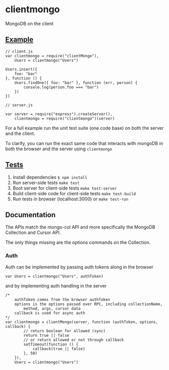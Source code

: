 # clientmongo

MongoDB on the client

## <a href="Example">Example</a>

    // client.js
    var clientmongo = require("clientMongo"),
        Users = clientmongo("Users")

    Users.insert({
        foo: "bar"
    }, function () {
        Users.findOne({ foo: "bar" }, function (err, person) {
            console.log(person.foo === "bar")
        })
    })

    // server.js

    var server = require("express").createServer(),
        clientmongo = require("clientmongo")(server)

For a full example run the unit test suite (one code base) on both the server and the client.

To clarify, you can run the exact same code that interacts with mongoDB in both the browser and the server using `clientmongo`

## <a href="Tests">Tests</a>

 1. Install dependencies `$ npm install`
 2. Run server-side tests `make test`
 3. Boot server for client-side tests `make test-server`
 4. Build client-side code for client-side tests `make test-build`
 5. Run tests in browser (localhost:3000) or `make test-run`

## Documentation

The APIs match the mongo-col API and more specifically the MongoDB Collection and Cursor API.

The only things missing are the options commands on the Collection.

### Auth

Auth can be implemented by passing auth tokens along in the browser

`var Users = clientmongo("Users", authToken)`

and by implementing auth handling in the server

    /*
        authToken comes from the browser authToken
        options is the options passed over RPC, including collectionName,
            method, args, cursor data
        callback is used for async auth
    */
    var clientmongo = clientMongo(server, function (authToken, options, callback) {
            // return boolean for allowed (sync)
            return true || false
            // or return allowed or not through callback
            setTimeout(function () {
                callback(true || false)
            }, 50)
        }),
        Users = clientmongo("Users")